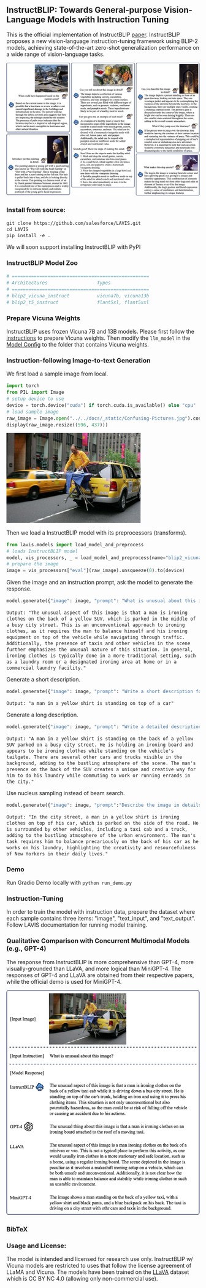 ## InstructBLIP: Towards General-purpose Vision-Language Models with Instruction Tuning
This is the official implementation of InstructBLIP [paper](https://arxiv.org/abs/2301.12597). 
InstructBLIP proposes a new vision-language instruction-tuning framework using BLIP-2 models, achieving state-of-the-art zero-shot generalization performance on a wide range of vision-language tasks.

<img src="showcase.png" width="800">

### Install from source:
```
git clone https://github.com/salesforce/LAVIS.git
cd LAVIS
pip install -e .
```
We will soon support installing InstructBLIP with PyPI


### InstructBLIP Model Zoo 
```python
# ==================================================
# Architectures                  Types
# ==================================================
# blip2_vicuna_instruct          vicuna7b, vicuna13b
# blip2_t5_instruct              flant5xl, flant5xxl
```

### Prepare Vicuna Weights
InstructBLIP uses frozen Vicuna 7B and 13B models. Please first follow the [instructions](https://github.com/lm-sys/FastChat) to prepare Vicuna weights. 
Then modify the ```llm_model``` in the [Model Config](https://github.com/salesforce/LAVIS/blob/main/lavis/configs/models/blip2/blip2_instruct_vicuna7b.yaml) to the folder that contains Vicuna weights.


### Instruction-following Image-to-text Generation 
We first load a sample image from local.
```python
import torch
from PIL import Image
# setup device to use
device = torch.device("cuda") if torch.cuda.is_available() else "cpu"
# load sample image
raw_image = Image.open("../../docs/_static/Confusing-Pictures.jpg").convert("RGB")
display(raw_image.resize((596, 437)))
```
<img src="../../docs/_static/Confusing-Pictures.jpg" width="350">

Then we load a InstructBLIP model with its preprocessors (transforms).
```python
from lavis.models import load_model_and_preprocess
# loads InstructBLIP model
model, vis_processors, _ = load_model_and_preprocess(name="blip2_vicuna_instruct", model_type="vicuna7b", is_eval=True, device=device)
# prepare the image
image = vis_processors["eval"](raw_image).unsqueeze(0).to(device)
```

Given the image and an instruction prompt, ask the model to generate the response.
```python
model.generate({"image": image, "prompt": "What is unusual about this image?"})
```
```
Output: "The unusual aspect of this image is that a man is ironing clothes on the back of a yellow SUV, which is parked in the middle of a busy city street. This is an unconventional approach to ironing clothes, as it requires the man to balance himself and his ironing equipment on top of the vehicle while navigating through traffic. Additionally, the presence of taxis and other vehicles in the scene further emphasizes the unusual nature of this situation. In general, ironing clothes is typically done in a more traditional setting, such as a laundry room or a designated ironing area at home or in a commercial laundry facility."
```

Generate a short description.
```python
model.generate({"image": image, "prompt": "Write a short description for the image."})
```
```
Output: "a man in a yellow shirt is standing on top of a car"
```

Generate a long description.
```python
model.generate({"image": image, "prompt": "Write a detailed description."})
```
```
Output: "A man in a yellow shirt is standing on the back of a yellow SUV parked on a busy city street. He is holding an ironing board and appears to be ironing clothes while standing on the vehicle's tailgate. There are several other cars and trucks visible in the background, adding to the bustling atmosphere of the scene. The man's presence on the back of the SUV creates a unique and creative way for him to do his laundry while commuting to work or running errands in the city."
```

Use nucleus sampling instead of beam search.
```python
model.generate({"image": image, "prompt":"Describe the image in details."}, use_nucleus_sampling=True, top_p=0.9, temperature=1)
```
```
Output: "In the city street, a man in a yellow shirt is ironing clothes on top of his car, which is parked on the side of the road. He is surrounded by other vehicles, including a taxi cab and a truck, adding to the bustling atmosphere of the urban environment. The man's task requires him to balance precariously on the back of his car as he works on his laundry, highlighting the creativity and resourcefulness of New Yorkers in their daily lives."
```

### Demo
Run Gradio Demo locally with ```python run_demo.py```

### Instruction-Tuning
In order to train the model with instruction data, prepare the dataset where each sample contains three items: "image", "text_input", and "text_output". Follow LAVIS documentation for running model training.

### Qualitative Comparison with Concurrent Multimodal Models (e.g., GPT-4)

The response from InstructBLIP is more comprehensive than GPT-4, more visually-grounded than LLaVA, and more logical than MiniGPT-4. The responses of GPT-4 and LLaVA
are obtained from their respective papers, while the official demo is used for MiniGPT-4.

<img src="comparison.png" width="600">

### BibTeX

### Usage and License: 
The model is intended and licensed for research use only. InstructBLIP w/ Vicuna models are restricted to uses that follow the license agreement of LLaMA and Vicuna. The models have been trained on the [LLaVA](https://llava-vl.github.io/) dataset which is CC BY NC 4.0 (allowing only non-commercial use).

